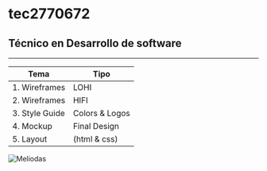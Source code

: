 # tec2770672
## Técnico en Desarrollo de software 
---

| Tema | Tipo |
|---------|-------|
|1. Wireframes | LOHI |
|2. Wireframes | HIFI |
|3. Style Guide | Colors & Logos |
|4. Mockup | Final Design | 
|5. Layout | (html & css) |

![Meliodas](http://tinyurl.com/2hez2uhd)
